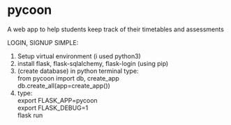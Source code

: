 # pycoon
A web app to help students keep track of their timetables and assessments<br/>

LOGIN, SIGNUP SIMPLE:<br/>
1. Setup virtual environment (i used python3)<br/>
2. install flask, flask-sqlalchemy, flask-login (using pip)<br/>
3. (create database) in python terminal type:<br/>
    from pycoon import db, create_app<br/>
    db.create_all(app=create_app())<br/>
4. type:<br/>
    export FLASK_APP=pycoon<br/>
    export FLASK_DEBUG=1<br/>
    flask run<br/>
